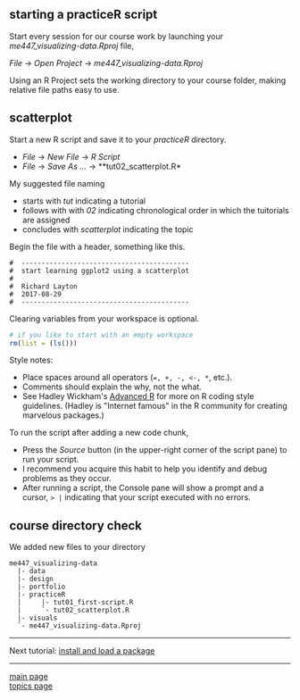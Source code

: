 
starting a practiceR script
---------------------------

Start every session for our course work by launching your *me447\_visualizing-data.Rproj* file,

*File* → *Open Project* → *me447\_visualizing-data.Rproj*

Using an R Project sets the working directory to your course folder, making relative file paths easy to use.

scatterplot
-----------

Start a new R script and save it to your *practiceR* directory.

-   *File* → *New File* → *R Script*
-   *File* → *Save As ...* → \*\*tut02\_scatterplot.R\*

My suggested file naming

-   starts with *tut* indicating a tutorial
-   follows with with *02* indicating chronological order in which the tuitorials are assigned
-   concludes with *scatterplot* indicating the topic

Begin the file with a header, something like this.

    #  ------------------------------------------
    #  start learning ggplot2 using a scatterplot
    #
    #  Richard Layton
    #  2017-08-29
    #  ------------------------------------------

Clearing variables from your workspace is optional.

``` r
# if you like to start with an empty workspace 
rm(list = (ls()))
```

Style notes:

-   Place spaces around all operators (`=, +, -, <-, *`, etc.).
-   Comments should explain the why, not the what.
-   See Hadley Wickham's [Advanced R](http://adv-r.had.co.nz/Style.html) for more on R coding style guidelines. (Hadley is "Internet famous" in the R community for creating marvelous packages.)

To run the script after adding a new code chunk,

-   Press the *Source* button (in the upper-right corner of the script pane) to run your script.
-   I recommend you acquire this habit to help you identify and debug problems as they occur.
-   After running a script, the Console pane will show a prompt and a cursor, `> |` indicating that your script executed with no errors.

course directory check
----------------------

We added new files to your directory

    me447_visualizing-data
      |- data
      |- design 
      |- portfolio 
      |- practiceR 
      |     |- tut01_first-script.R
      |     `- tut02_scatterplot.R
      |- visuals
      `- me447_visualizing-data.Rproj

------------------------------------------------------------------------

Next tutorial: [install and load a package](tut-0302_install-load-package.md)

------------------------------------------------------------------------

[main page](../README.md)<br> [topics page](README-by-topic.md)
